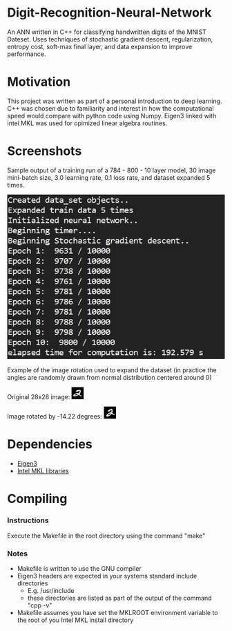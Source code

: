 # Digit-Recognition-Neural-Network
An ANN written in C++ for classifying handwritten digits of the MNIST Dateset. Uses techniques of stochastic gradient descent, regularization, entropy cost, soft-max final layer, and data expansion to improve performance.

# Motivation
This project was written as part of a personal introduction to deep learning. C++ was chosen due to familiarity and interest in how the computational speed would compare with python code using Numpy. Eigen3 linked with intel MKL was used for opimized linear algebra routines. 

# Screenshots
Sample output of a training run of a 784 - 800 - 10 layer model, 30 image mini-batch size, 3.0 learning rate, 0.1 loss rate, and dataset expanded 5 times.

![Image](images/sample_run.jpg "Example run")

Example of the image rotation used to expand the dataset (in practice the angles are randomly drawn from normal distribution centered around 0)

Original 28x28 image: ![Image](images/original.jpg "original")

Image rotated by -14.22 degrees: ![Image](images/rotation_14_degrees.jpg "rotated image")

# Dependencies
  - [Eigen3](http://eigen.tuxfamily.org/index.php?title=Main_Page)
  - [Intel MKL libraries](https://software.intel.com/content/www/us/en/develop/tools/math-kernel-library.html)
  
# Compiling
### Instructions 
Execute the Makefile in the root directory using the command "make"

### Notes
  - Makefile is written to use the GNU compiler
  - Eigen3 headers are expected in your systems standard include directories
    - E.g. /usr/include
    - these directories are listed as part of the output of the command "cpp -v"
  - Makefile assumes you have set the MKLROOT environment variable to the root of you Intel MKL install directory
  
  
